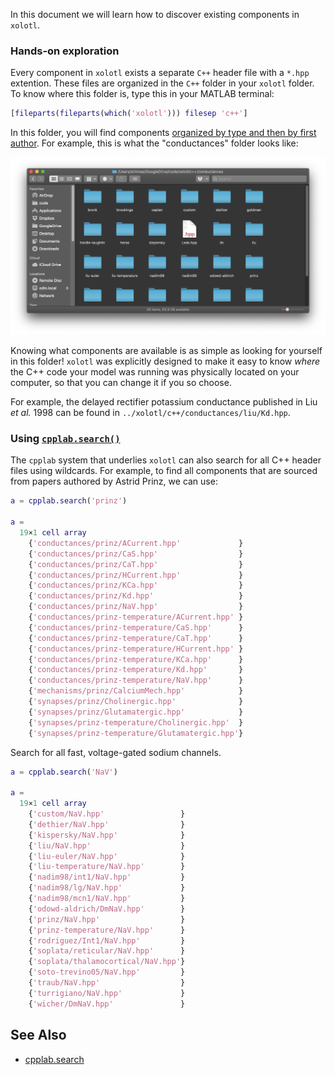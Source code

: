 In this document we will learn how to discover existing components in `xolotl`.

### Hands-on exploration

Every component in `xolotl` exists a separate `C++` header file with a `*.hpp` extention. These files are organized in the `C++` folder in your `xolotl` folder. To know where this folder is, type this in your MATLAB terminal:

```matlab
[fileparts(fileparts(which('xolotl'))) filesep 'c++']
```

In this folder, you will find components [organized by type and then by first author](construct-models.md#whereshouldIputthem). For example, this is what the "conductances" folder looks like:

![](../images/folder-components.png)

Knowing what components are available is as simple as looking for yourself in this folder! `xolotl` was explicitly designed to make it easy to know *where* the C++ code your model was running was physically located on your computer, so that you can change it if you so choose.


For example, the delayed rectifier potassium conductance published in Liu *et al.* 1998 can be found in `../xolotl/c++/conductances/liu/Kd.hpp`.

### Using [`cpplab.search()`](https://xolotl.readthedocs.io/en/master/reference/cpplab-methods/#search)

The `cpplab` system that underlies `xolotl` can also search for all C++ header files using wildcards. For example, to find all components that are sourced from papers authored by Astrid Prinz, we can use:

```matlab
a = cpplab.search('prinz')

a =
  19×1 cell array
    {'conductances/prinz/ACurrent.hpp'             }
    {'conductances/prinz/CaS.hpp'                  }
    {'conductances/prinz/CaT.hpp'                  }
    {'conductances/prinz/HCurrent.hpp'             }
    {'conductances/prinz/KCa.hpp'                  }
    {'conductances/prinz/Kd.hpp'                   }
    {'conductances/prinz/NaV.hpp'                  }
    {'conductances/prinz-temperature/ACurrent.hpp' }
    {'conductances/prinz-temperature/CaS.hpp'      }
    {'conductances/prinz-temperature/CaT.hpp'      }
    {'conductances/prinz-temperature/HCurrent.hpp' }
    {'conductances/prinz-temperature/KCa.hpp'      }
    {'conductances/prinz-temperature/Kd.hpp'       }
    {'conductances/prinz-temperature/NaV.hpp'      }
    {'mechanisms/prinz/CalciumMech.hpp'            }
    {'synapses/prinz/Cholinergic.hpp'              }
    {'synapses/prinz/Glutamatergic.hpp'            }
    {'synapses/prinz-temperature/Cholinergic.hpp'  }
    {'synapses/prinz-temperature/Glutamatergic.hpp'}
```

Search for all fast, voltage-gated sodium channels.

```matlab
a = cpplab.search('NaV')

a =
  19×1 cell array
    {'custom/NaV.hpp'                 }
    {'dethier/NaV.hpp'                }
    {'kispersky/NaV.hpp'              }
    {'liu/NaV.hpp'                    }
    {'liu-euler/NaV.hpp'              }
    {'liu-temperature/NaV.hpp'        }
    {'nadim98/int1/NaV.hpp'           }
    {'nadim98/lg/NaV.hpp'             }
    {'nadim98/mcn1/NaV.hpp'           }
    {'odowd-aldrich/DmNaV.hpp'        }
    {'prinz/NaV.hpp'                  }
    {'prinz-temperature/NaV.hpp'      }
    {'rodriguez/Int1/NaV.hpp'         }
    {'soplata/reticular/NaV.hpp'      }
    {'soplata/thalamocortical/NaV.hpp'}
    {'soto-trevino05/NaV.hpp'         }
    {'traub/NaV.hpp'                  }
    {'turrigiano/NaV.hpp'             }
    {'wicher/DmNaV.hpp'               }
```


## See Also


* [cpplab.search](https://xolotl.readthedocs.io/en/master/reference/cpplab-methods/#search)

